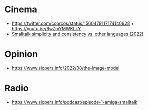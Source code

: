 # Cinema 

- https://twitter.com/ccorcos/status/1560479117174140928 + https://youtu.be/6wZmYMWKLkY
- [Smalltalk simplicity and consistency vs. other languages (2022)](https://news.ycombinator.com/item?id=38966345)

# Opinion 

- https://www.sicpers.info/2022/08/the-image-model

# Radio 

- https://www.sicpers.info/podcast/episode-1-amiga-smalltalk